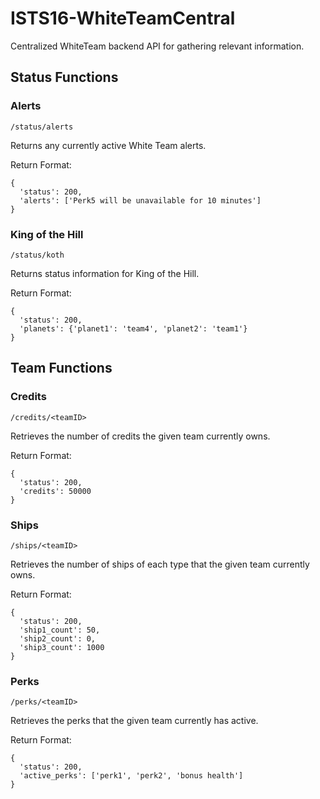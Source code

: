 # ISTS16-WhiteTeamCentral

Centralized WhiteTeam backend API for gathering relevant information.

## Status Functions

### Alerts

```
/status/alerts
```
Returns any currently active White Team alerts.

Return Format:
```
{
  'status': 200,
  'alerts': ['Perk5 will be unavailable for 10 minutes']
}
```

### King of the Hill

```
/status/koth
```
Returns status information for King of the Hill.

Return Format:
```
{
  'status': 200,
  'planets': {'planet1': 'team4', 'planet2': 'team1'}
}
```

## Team Functions

### Credits

```
/credits/<teamID>
```
Retrieves the number of credits the given team currently owns.

Return Format:
```
{
  'status': 200,
  'credits': 50000
}
```

### Ships

```
/ships/<teamID>
```
Retrieves the number of ships of each type that the given team currently owns.

Return Format:
```
{
  'status': 200,
  'ship1_count': 50,
  'ship2_count': 0,
  'ship3_count': 1000
}
```

### Perks

```
/perks/<teamID>
```
Retrieves the perks that the given team currently has active.

Return Format:
```
{
  'status': 200,
  'active_perks': ['perk1', 'perk2', 'bonus health']
}
```


